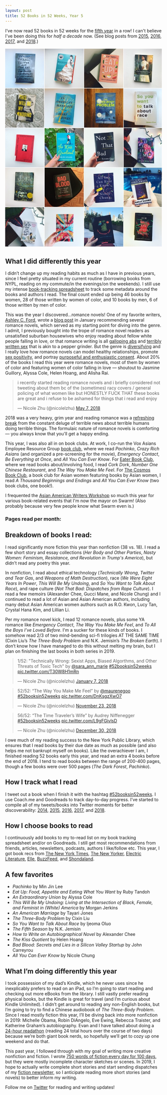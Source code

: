 ```yaml
---
layout: post
title: 52 Books in 52 Weeks, Year 5
---
```


I’ve now read 52 books in 52 weeks for the [fifth year](https://www.goodreads.com/review/list/5789743-nicole?shelf=52-books-in-52-weeks-2018) in a row! I can't believe I've been doing this for _half a decade_ now. (See blog posts from [2015](http://nicolezhu.github.io/52-books-in-52-weeks/), [2016](http://nicolezhu.github.io/52-books-in-52-weeks-year2/), [2017](http://nicolezhu.github.io/52-books-in-52-weeks-year3/),  and [2018](http://nicolezhu.github.io/52-books-in-52-weeks-year4/).)

![52books2018](../images/books_2018.jpg)

## What I did differently this year
I didn’t change up my reading habits as much as I have in previous years, since I feel pretty situated in my current routine (borrowing books from NYPL, reading on my commute/in the evenings/on the weekends). I still use my intense [book-tracking spreadsheet](https://docs.google.com/spreadsheets/d/1JTrkx_8jeIJ_Q3vwwppr4_n9XULfNeD0Rt7ccMktums/edit?usp=sharing) to track some metadata around the books and authors I read. The final count ended up being 46 books by women, 28 of those written by women of color, and 10 books by men, 6 of those written by men of color.

This was the year I discovered…romance novels! One of my favorite writers, [Ashley C. Ford](https://twitter.com/iSmashFizzle), wrote a [blog post](https://cupofjo.com/2018/01/best-smart-romance-novels/) in January recommending several romance novels, which served as my starting point for diving into the genre. I admit, I previously bought into the trope of romance novel readers as unsatisfied suburban housewives who enjoy reading about fellow white people falling in love, or that romance writing is all [galloping abs](https://www.youtube.com/watch?v=c36jCk-Cmvs) and [terribly written sex](https://www.theguardian.com/books/2018/nov/30/bad-sex-award-2018-the-contenders-in-quotes) that is akin to a pepper grinder. But the genre is [diversifying](https://www.nytimes.com/2018/07/07/books/romance-novels-diversity.html) and I really love how romance novels can model healthy relationships, promote [sex positivity](https://www.shondaland.com/inspire/books/a13123520/alisha-rai-writing-sex-consent-women-of-color-romance/), and portray [purposeful and enthusiastic consent](https://www.theatlantic.com/entertainment/archive/2018/10/proposals-jasmine-guillory-how-write-consent/571768/). About 20% of the books I read this year were romance novels, most of them by women of color and featuring women of color falling in love — shoutout to Jasmine Guillory, Alyssa Cole, Helen Hoang, and Alisha Rai.

<blockquote class="twitter-tweet" data-lang="en"><p lang="en" dir="ltr">i recently started reading romance novels and i briefly considered not tweeting about them bc of the (sometimes) racy covers / general policing of what women like but HONESTLY FUCK THAT these books are great and i refuse to be ashamed for things that i read and enjoy</p>&mdash; Nicole Zhu (@nicolelzhu) <a href="https://twitter.com/nicolelzhu/status/993307939426504704?ref_src=twsrc%5Etfw">May 7, 2018</a></blockquote>
<script async src="https://platform.twitter.com/widgets.js" charset="utf-8"></script>

2018 was a very heavy, grim year and reading romance was a [refreshing break](https://www.shondaland.com/inspire/books/a13110264/medicine-for-melancholy-romance-novels-to-get-you-through-tough-times/) from the constant deluge of terrible news about terrible humans doing terrible things. The formulaic nature of romance novels is comforting — you always know that you'll get a happy ending.

This year, I was also all in on book clubs. At work, I co-run the Vox Asians Employee Resource Group [book club](https://twitter.com/nicolelzhu/status/958827327391260672), where we read *Pachinko*, *Crazy Rich Asians* (and organized a pre-screening for the movie), *Emergency Contact*, *Be Everything at Once*, and *All You Can Ever Know*. For [Eater Book Club](https://www.instagram.com/p/Bkd86SyhQQg/), where we read books about/involving food, I read *Cork Dork*, *Number One Chinese Restaurant*, and *The Way You Make Me Feel*. For [The Cosmos Book Club](https://www.instagram.com/cosmosbookclub/), a book club for Asian women featuring books by Asian women, I read  *A Thousand Beginnings and Endings* and *All You Can Ever Know* (two book clubs, one book!).

I frequented the [Asian American Writers Workshop](https://aaww.org/) so much this year for various book-related events that I'm now the mayor on Swarm! (Also probably because very few people know what Swarm even is.)

### Pages read per month:

<div style="width: 100%">
    <canvas id="canvas" height="450" width="600"></canvas>
</div>

## Breakdown of books I read:
I read significantly more fiction this year than nonfiction (38 vs. 18). I read a few short story and essay collections (*Her Body and Other Parties*, *Nasty Women: Feminism, Resistance, and Revolution in Trump's America*), but didn’t read any poetry this year.

In nonfiction, I read about ethical technology (*Technically Wrong*, *Twitter and Tear Gas*, and *Weapons of Math Destruction*), race (*We Were Eight Years In Power*, *This Will Be My Undoing*, and *So You Want to Talk About Race*), and rape culture (*Not That Bad: Dispatches from Rape Culture*). I read a few memoirs (Alexander Chee, Gucci Mane, and Nicole Chung) and I continued to read a lot of Asian and Asian American authors, including many debut Asian American women authors such as R.O. Kwon, Lucy Tan, Crystal Hana Kim, and Lillian Li.

Per my romance novel kick, I read 12 romance novels, plus some YA romance like *Emergency Contact*, *The Way You Make Me Feel*, and *To All the Boys I’ve Loved Before*. I'm a sucker for these kinds of books. I somehow read 2/3 of two mind-bending sci-fi trilogies AT THE SAME TIME (Cixin Liu’s *The Three-Body Problem* and N.K. Jemisin’s *The Broken Earth*). I don’t know how I have managed to do this without melting my brain, but I plan on finishing the last books in both series in 2019.

<blockquote class="twitter-tweet" data-lang="en"><p lang="en" dir="ltr">1/52: &quot;Technically Wrong: Sexist Apps, Biased Algorthms, and Other Threats of Toxic Tech&quot; by <a href="https://twitter.com/sara_ann_marie?ref_src=twsrc%5Etfw">@sara_ann_marie</a> <a href="https://twitter.com/hashtag/52booksin52weeks?src=hash&amp;ref_src=twsrc%5Etfw">#52booksin52weeks</a> <a href="https://t.co/T30W8H1mRn">pic.twitter.com/T30W8H1mRn</a></p>&mdash; Nicole Zhu (@nicolelzhu) <a href="https://twitter.com/nicolelzhu/status/949842176472739840?ref_src=twsrc%5Etfw">January 7, 2018</a></blockquote>

<blockquote class="twitter-tweet" data-lang="en"><p lang="en" dir="ltr">52/52: “The Way You Make Me Feel” by <a href="https://twitter.com/maurenegoo?ref_src=twsrc%5Etfw">@maurenegoo</a> <a href="https://twitter.com/hashtag/52booksin52weeks?src=hash&amp;ref_src=twsrc%5Etfw">#52booksin52weeks</a> <a href="https://t.co/DnKsgzXwO7">pic.twitter.com/DnKsgzXwO7</a></p>&mdash; Nicole Zhu (@nicolelzhu) <a href="https://twitter.com/nicolelzhu/status/1066011668537327617?ref_src=twsrc%5Etfw">November 23, 2018</a></blockquote>

<blockquote class="twitter-tweet" data-lang="en"><p lang="en" dir="ltr">56/52: “The Time Traveler’s Wife” by Audrey Niffenegger <a href="https://twitter.com/hashtag/52booksin52weeks?src=hash&amp;ref_src=twsrc%5Etfw">#52booksin52weeks</a> <a href="https://t.co/L9gFGivlsD">pic.twitter.com/L9gFGivlsD</a></p>&mdash; Nicole Zhu (@nicolelzhu) <a href="https://twitter.com/nicolelzhu/status/1079194198782431233?ref_src=twsrc%5Etfw">December 30, 2018</a></blockquote>

I owe much of my reading success to the New York Public Library, which ensures that I read books by their due date as much as possible (and also helps me not bankrupt myself on books). Like the overachiever I am, I finished reading 52 books early this year, and read an extra 4 books before the end of 2018. I tend to read books between the range of 200-400 pages, though a few books were over 500 pages (*The Dark Forest*, *Pachinko*).

## How I track what I read
I tweet out a book when I finish it with the hashtag [#52booksin52weeks](https://twitter.com/search?q=%2352booksin52weeks%20from%3Anicolelzhu&src=typd). I use Coach.me and Goodreads to track day-to-day progress. I’ve started to compile all of my tweets/books into Twitter moments for better discoverability: [2014](https://twitter.com/i/moments/946847331084898305), [2015](https://twitter.com/i/moments/946844864058183680), [2016](https://twitter.com/i/moments/946842035222401027), [2017](https://twitter.com/i/moments/946837658512347136), and [2018](https://twitter.com/i/moments/1066118779330023424).

## How I choose books to read
I continuously add books to my to-read list on my book tracking spreadsheet and/or on Goodreads. I still get most recommendations from friends, articles, newsletters, podcasts, authors I like/follow etc. This year, I got book recs from [The New York Times](https://www.nytimes.com/interactive/2018/books/review/summer-reading-romance.html), [The New Yorker](https://www.newyorker.com/books/page-turner/sayaka-murata-eerie-convenience-store-woman-is-a-love-story-between-a-misfit-and-a-store), [Electric Literature](https://electricliterature.com/46-books-by-women-of-color-to-read-in-2018-70a0bf5bf4f2?gi=9699cedc2f99), [Elle](https://www.elle.com/culture/books/a14464215/morgan-jerkins-this-will-be-my-undoing-interview/), [BuzzFeed](https://www.buzzfeednews.com/article/bimadewunmi/time-for-tayari-jones), and [Shondaland](https://www.shondaland.com/inspire/books/a18211962/mallory-ortberg-interview-author-jasmine-guillory/).

## A few favorites

- *Pachinko* by Min Jin Lee
- *Eat Up: Food, Appetite and Eating What You Want* by Ruby Tandoh
- *An Extraordinary Union* by Alyssa Cole
- *This Will Be My Undoing: Living at the Intersection of Black, Female, and Feminist in (White) America* by Morgan Jerkins
- *An American Marriage* by Tayari Jones
- *The Three-Body Problem* by Cixin Liu
- *So You Want to Talk About Race* by Ijeoma Oluo
- *The Fifth Season* by N.K. Jemisin
- *How to Write an Autobiographical Novel* by Alexander Chee
- *The Kiss Quotient* by Helen Hoang
- *Bad Blood: Secrets and Lies in a Silicon Valley Startup* by John Carreyrou
- *All You Can Ever Know* by Nicole Chung

## What I’m doing differently this year
I took possession of my dad’s Kindle, which he never uses since he inexplicably prefers to read on an iPad, so I’m going to start reading and checking out more eBooks from the library. I still vastly prefer reading physical books, but the Kindle is great for travel (and I’m curious about Kindle Unlimited). I didn’t get around to reading any non-English books, but I’m going to try to find a Chinese audiobook of *The Three-Body Problem*. Since I read mostly fiction this year, I’ll be diving back into more nonfiction in 2019: Michelle Obama, Robin DiAngelo, Eve Ewing, Rebecca Traister, and Katherine Graham’s autobiography. Evan and I have talked about doing a [24-hour readathon](https://electricliterature.com/i-spent-24-hours-reading-last-weekend-and-i-didnt-lose-my-mind-30178d79e881) (reading 24 total hours over the course of two days) because we’re both giant book nerds, so hopefully we’ll get to cozy up one weekend and do that.

This past year, I followed through with my goal of writing more creative nonfiction and fiction. I wrote [750 words of fiction every day for 100 days](https://medium.com/@nz/what-i-learned-writing-750-words-of-fiction-every-day-for-100-days-ef75402d8a02), but they were mostly incomplete character sketches or scenes. In 2019, I hope to actually write complete short stories and start sending dispatches of my [fiction newsletter](https://twitter.us18.list-manage.com/subscribe?u=c87332e437f3b29dfd595a0e8&id=47a439520f), so I anticipate reading more short stories (and novels) to better inform my writing.

Follow me on [Twitter](https://twitter.com/nicolelzhu/) for reading and writing updates!

<script src="../js/jquery-2.1.3.min.js"></script>
<script src="../js/52books_year8.js" type="text/javascript"></script>
<script src="../js/Chart.js"></script>
